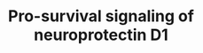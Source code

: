 ---
annotations:
- id: PW:0000014
  parent: disease pathway
  type: Pathway Ontology
  value: neurodegenerative pathway
- id: DOID:10652
  parent: central nervous system disease
  type: Disease Ontology
  value: Alzheimer's disease
- id: CL:0002586
  parent: animal cell
  type: Cell Type Ontology
  value: retinal pigment epithelial cell
- id: DOID:14330
  parent: central nervous system disease
  type: Disease Ontology
  value: Parkinson's disease
authors:
- LucHooglugt
- Eweitz
- Jesper
- DeSl
description: Uncompensated oxidative stress triggers neuroprotectin D1 to inhibit
  caspase activity via the intrinsic mitochondrial pathway and via the stimulation
  of BIRC3 leading to pro-survival stimuli. By inhibiting the formation of the Bax/Bcl-xL
  complex in the mitochondrial membrane, NPD1 decreases the release of Cytochrome
  c leading to a lower pro-apoptotic activity. Furthermore, NPD1 inhibits the internalization
  of death-inducing signaling complex (DISC) which is involved in the initiation of
  apoptosis, thereby promoting survival of the cell. The neuroprotective effect of
  NPD1 therefore contributes to the management of diseases like Alzheimer's disease,
  stroke, age-related macular degeneration, traumatic brain injury, Parkinson's disease
  and other neurodegenerations.
last-edited: 2022-12-10
organisms:
- Homo sapiens
redirect_from:
- /index.php/Pathway:WP5182
- /instance/WP5182
- /instance/WP5182_rr122168
revision: r122168
schema-jsonld:
- '@context': https://schema.org/
  '@id': https://wikipathways.github.io/pathways/WP5182.html
  '@type': Dataset
  creator:
    '@type': Organization
    name: WikiPathways
  description: Uncompensated oxidative stress triggers neuroprotectin D1 to inhibit
    caspase activity via the intrinsic mitochondrial pathway and via the stimulation
    of BIRC3 leading to pro-survival stimuli. By inhibiting the formation of the Bax/Bcl-xL
    complex in the mitochondrial membrane, NPD1 decreases the release of Cytochrome
    c leading to a lower pro-apoptotic activity. Furthermore, NPD1 inhibits the internalization
    of death-inducing signaling complex (DISC) which is involved in the initiation
    of apoptosis, thereby promoting survival of the cell. The neuroprotective effect
    of NPD1 therefore contributes to the management of diseases like Alzheimer's disease,
    stroke, age-related macular degeneration, traumatic brain injury, Parkinson's
    disease and other neurodegenerations.
  keywords:
  - BAX
  - BIRC3
  - Bcl-xL
  - 'Bcl-xL '
  - Caspase-3
  - Caspase-7
  - Caspase-8
  - Caspase-9
  - Cytochrome c
  - FADD
  - NPD1
  - PP2A
  - RIP1
  - RIP3
  - TNF alpha
  - TNFR1
  - TRADD
  - TRAF2
  license: CC0
  name: Pro-survival signaling of neuroprotectin D1
seo: CreativeWork
title: Pro-survival signaling of neuroprotectin D1
wpid: WP5182
---